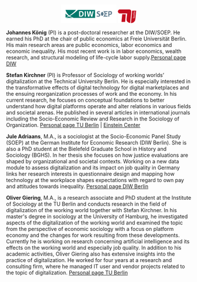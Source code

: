 
<p align="center"><img src="../Logo_DIW-SOEP_Farbe_Web.svg.582787.gif" width=150/> <img src="../tu-berlin-logo.svg" width=50/></p>

**Johannes König** (PI) is a post-doctoral researcher at the DIW/SOEP. He earned his PhD at the chair of public economics at Freie Universität Berlin. His main research areas are public economics, labor economics and economic inequality. His most recent work is in labor economics, wealth research, and structural modeling of life-cycle labor supply.[Personal page DIW](https://www.diw.de/de/diw_01.c.612532.de/personen/koenig__johannes.html)

**Stefan Kirchner** (PI) is Professor of Sociology of working worlds’ digitalization at the Technical University Berlin. He is especially interested in the transformative effects of digital technology for digital marketplaces and the ensuing reorganization processes of work and the economy. In his current research, he focuses on conceptual foundations to better understand how digital platforms operate and alter relations in various fields and societal arenas. He published in several articles in international journals including the Socio-Economic Review and Research in the Sociology of Organization. [Personal page TU Berlin](https://www.da.tu-berlin.de/v_menue/mitarbeiterinnen/prof_dr_stefan_kirchner/) | [Einstein Center](https://web2.ecdf.tu-berlin.de/ueber-uns/professorinnen/prof-dr-stefan-kirchner/)

**Jule Adriaans**, M.A., is a sociologist at the Socio-Economic Panel Study (SOEP) at the German Institute for Economic Research (DIW Berlin). She is also a PhD student at the Bielefeld Graduate School in History and Sociology (BGHS). In her thesis she focuses on how justice evaluations are shaped by organizational and societal contexts. Working on a new data module to assess digitalization and its impact on job quality in Germany links her research interests in questionnaire design and mapping how technology at the workplace shapes expectations with regard to own pay and attitudes towards inequality. [Personal page DIW Berlin](https://www.diw.de/sixcms/detail.php?id=diw_01.c.582215.en)

**Oliver Giering**, M.A., is a research associate and PhD student at the Institute of Sociology at the TU Berlin and conducts research in the field of digitalization of the working world together with Stefan Kirchner. In his master's degree in sociology at the University of Hamburg, he investigated aspects of the digitalization of the working world and examined the topic from the perspective of economic sociology with a focus on platform economy and the changes for work resulting from these developments. Currently he is working on research concerning artificial intelligence and its effects on the working world and especially job quality. In addition to his academic activities, Oliver Giering also has extensive insights into the practice of digitalization. He worked for four years at a research and consulting firm, where he managed IT user and vendor projects related to the topic of digitalization. [Personal page TU Berlin](https://www.da.tu-berlin.de/v_menue/mitarbeiterinnen/oliver_giering/)
